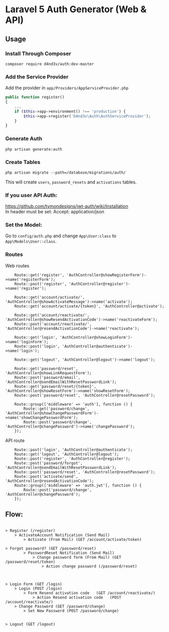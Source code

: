 # Laravel 5 Auth Generator (Web & API)

## Usage

### Install Through Composer

```
composer require d4nd3v/auth:dev-master
```

### Add the Service Provider

Add the provider in `app/Providers/AppServiceProvider.php`

```php
public function register()
{
    ...
	if ($this->app->environment() !== 'production') {
		$this->app->register('D4nd3v\Auth\AuthServiceProvider');
	}
}
```



### Generate Auth

```php artisan generate:auth```





### Create Tables

```
php artisan migrate --path=/database/migrations/auth/
```
This will create ```users```, ```password_resets``` and ```activations``` tables.





### If you user API Auth:
https://github.com/tymondesigns/jwt-auth/wiki/Installation  
In header must be set: Accept: application/json  

### Set the Model:
Go to ```config/auth.php``` and change ```App\User:class``` to ```App\Models\User::class```.



### Routes

Web routes

```
    Route::get('register', 'AuthController@showRegisterForm')->name('registerForm');
    Route::post('register', 'AuthController@register')->name('register');

    Route::get('account/activate/', 'AuthController@showActivateMessage')->name('activate');
    Route::get('account/activate/{token}', 'AuthController@activate');

    Route::get('account/reactivate/', 'AuthController@showResendActivationCode')->name('reactivateForm');
    Route::post('account/reactivate/', 'AuthController@resendActivationCode')->name('reactivate');

    Route::get('login', 'AuthController@showLoginForm')->name('loginForm');
    Route::post('login', 'AuthController@authenticate')->name('login');

    Route::get('logout', 'AuthController@logout')->name('logout');

    Route::get('password/reset', 'AuthController@showLinkRequestForm');
    Route::post('password/email', 'AuthController@sendEmailWithResetPasswordLink');
    Route::get('password/reset/{token}', 'AuthController@showResetForm')->name('showResetForm');
    Route::post('password/reset', 'AuthController@resetPassword');

    Route::group(['middleware' => 'auth'], function () {
        Route::get('password/change', 'AuthController@showChangePasswordForm')->name('showChangePasswordForm');
        Route::post('password/change', 'AuthController@changePassword')->name('changePassword');
    });
```

API route


```
    Route::post('login', 'AuthController@authenticate');
    Route::get('logout', 'AuthController@logout');
    Route::post('register', 'AuthController@register');
    Route::post('password/forgot', 'AuthController@sendEmailWithResetPasswordLink');
    Route::post('password/reset', 'AuthController@resetPassword');
    Route::post('activate/send', 'AuthController@resendActivationCode');
    Route::group(['middleware' => 'auth.jwt'], function () {
        Route::post('password/change', 'AuthController@changePassword');
    });

```





## Flow:  
```  
  
> Register (/register)  
    > ActivateAccount Notification (Send Mail)  
        > Activate (From Mail) (GET /account/activate/token)   

> Forgot password? (GET /password/reset)
        > PasswordReset Notification (Send Mail)     
            > Change password form (From Mail) (GET /password/reset/token)
                > Action change password (/password/reset)



> Login Form (GET /login)
    > Login (POST /login)
        > Form Resend activation code   (GET /account/reactivate/)
            > Action Resend activation code   (POST /account/reactivate/)
    > Change Password (GET /password/change)
        > Set New Password (POST /password/change)
         
 
> Logout (GET /logout)

            
```









